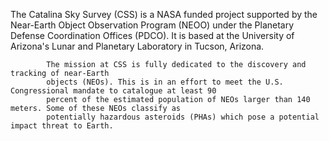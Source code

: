 The Catalina Sky Survey (CSS) is a NASA funded project supported by the Near-Earth Object
            Observation Program (NEOO) under the Planetary Defense Coordination Offices (PDCO). It
            is based at the University of Arizona's Lunar and Planetary Laboratory in Tucson,
            Arizona. 
            
            The mission at CSS is fully dedicated to the discovery and tracking of near-Earth
            objects (NEOs). This is in an effort to meet the U.S. Congressional mandate to catalogue at least 90
            percent of the estimated population of NEOs larger than 140 meters. Some of these NEOs classify as
            potentially hazardous asteroids (PHAs) which pose a potential impact threat to Earth.
            